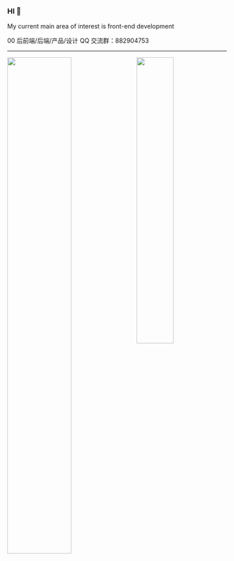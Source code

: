 ### HI 🥳

My current main area of interest is front-end development

00 后前端/后端/产品/设计 QQ 交流群：882904753

---

<img align="left" width="54%" src="https://liting-ghreadme.vercel.app/api?username=liting-yes&count_private=true&show_icons=true&theme=calm" />
<img align="right" width="41%" src="https://liting-ghreadme.vercel.app/api/top-langs/?username=liting-yes&theme=calm&layout=compact" />
